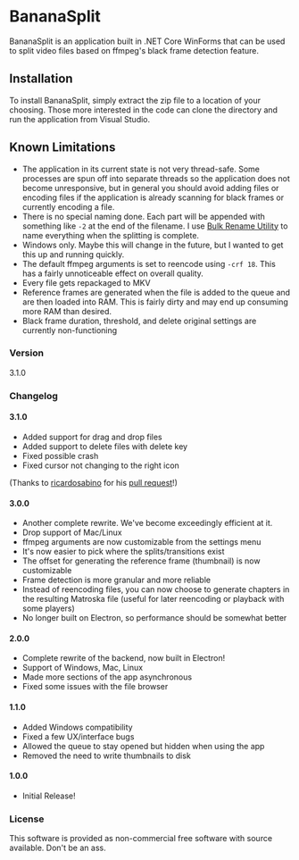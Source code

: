# BananaSplit

BananaSplit is an application built in .NET Core WinForms that can be used to split video files based on ffmpeg's black frame detection feature.

## Installation

To install BananaSplit, simply extract the zip file to a location of your choosing. Those more interested in the code can clone the directory and run the application from Visual Studio.

## Known Limitations

 - The application in its current state is not very thread-safe. Some processes are spun off into separate threads so the application does not become unresponsive, but in general you should avoid adding files or encoding files if the application is already scanning for black frames or currently encoding a file.
 - There is no special naming done. Each part will be appended with something like `-2` at the end of the filename. I use [Bulk Rename Utility](https://www.bulkrenameutility.co.uk/) to name everything when the splitting is complete.
 - Windows only. Maybe this will change in the future, but I wanted to get this up and running quickly.
 - The default ffmpeg arguments is set to reencode using `-crf 18`. This has a fairly unnoticeable effect on overall quality.
 - Every file gets repackaged to MKV
 - Reference frames are generated when the file is added to the queue and are then loaded into RAM. This is fairly dirty and may end up consuming more RAM than desired.
 - Black frame duration, threshold, and delete original settings are currently non-functioning

### Version
3.1.0

### Changelog

#### 3.1.0

- Added support for drag and drop files
- Added support to delete files with delete key
- Fixed possible crash
- Fixed cursor not changing to the right icon

(Thanks to [ricardosabino](https://github.com/ricardosabino) for his [pull request](https://github.com/pathartl/BananaSplit/pull/24)!)

#### 3.0.0

- Another complete rewrite. We've become exceedingly efficient at it.
- Drop support of Mac/Linux
- ffmpeg arguments are now customizable from the settings menu
- It's now easier to pick where the splits/transitions exist
- The offset for generating the reference frame (thumbnail) is now customizable
- Frame detection is more granular and more reliable
- Instead of reencoding files, you can now choose to generate chapters in the resulting Matroska file (useful for later reencoding or playback with some players)
- No longer built on Electron, so performance should be somewhat better

#### 2.0.0

- Complete rewrite of the backend, now built in Electron!
- Support of Windows, Mac, Linux
- Made more sections of the app asynchronous
- Fixed some issues with the file browser

#### 1.1.0

- Added Windows compatibility
- Fixed a few UX/interface bugs
- Allowed the queue to stay opened but hidden when using the app
- Removed the need to write thumbnails to disk

#### 1.0.0

- Initial Release!

### License

This software is provided as non-commercial free software with source available. Don't be an ass.